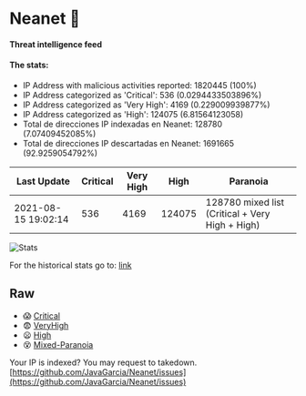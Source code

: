 # Neanet :hocho:
#### Threat intelligence feed
#### The stats:

- IP Address with malicious activities reported: 1820445 (100%)
- IP Address categorized as 'Critical':  536 (0.0294433503896%)
- IP Address categorized as 'Very High':  4169 (0.229009939877%)
- IP Address categorized as 'High':  124075 (6.81564123058)
- Total de direcciones IP indexadas en Neanet:  128780 (7.07409452085%)
- Total de direcciones IP descartadas en Neanet:  1691665 (92.9259054792%)

| Last Update | Critical | Very High | High | Paranoia |
| --- | --- | --- | --- | --- |
| 2021-08-15 19:02:14 | 536 | 4169 | 124075 | 128780 mixed list (Critical + Very High + High)|

![Stats](https://docs.google.com/spreadsheets/d/e/2PACX-1vSnaNMIXVabIpDJjufMlzH7poXnshF3mgd8Is1g9ytUEzVsP5my4Trn8f-xkoLLQ38xpL3HtmUexLo6/pubchart?oid=501124687&format=image)

For the historical stats go to: [link](/stats.csv)
## Raw
- :scream: [Critical](https://raw.githubusercontent.com/JavaGarcia/Neanet/master/blacklists/neanet_critical.txt)
- :fearful: [VeryHigh](https://raw.githubusercontent.com/JavaGarcia/Neanet/master/blacklists/neanet_veryHigh.txtt)
- :frowning: [High](https://raw.githubusercontent.com/JavaGarcia/Neanet/master/blacklists/neanet_high.txt)
- :dizzy_face: [Mixed-Paranoia](https://raw.githubusercontent.com/JavaGarcia/Neanet/master/blacklists/neanet_all.txt)


Your IP is indexed? You may request to takedown. [https://github.com/JavaGarcia/Neanet/issues](https://github.com/JavaGarcia/Neanet/issues)
























































































































































































































































































































































































































































































































































































































































































































































































































































































































































































































































































































































































































































































































































































































































































































































































































































































































































































































































































































































































































































































































































































































































































































































































































































































































































































































































































































































































































































































































































































































































































































































































































































































































































































































































































































































































































































































































































































































































































































































































































































































































































































































































































































































































































































































































































































































































































































































































































































































































































































































































































































































































































































































































































































































































































































































































































































































































































































































































































































































































































































































































































































































































































































































































































































































































































































































































































































































































































































































































































































































































































































































































































































































































































































































































































































































































































































































































































































































































































































































































































































































































































































































































































































































































